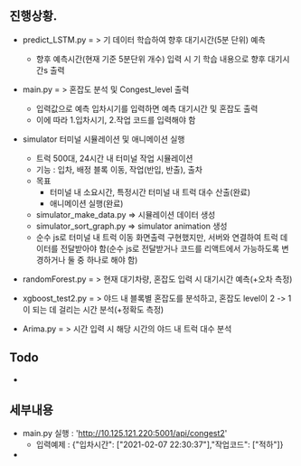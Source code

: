 ## 진행상황.
- predict_LSTM.py = > 기 데이터 학습하여 향후 대기시간(5분 단위) 예측
    - 향후 예측시간(현재 기준 5분단위 개수) 입력 시 기 학습 내용으로 향후 대기시간s 출력

- main.py = > 혼잡도 분석 및 Congest_level 출력
    - 입력값으로 예측 입차시기를 입력하면 예측 대기시간 및 혼잡도 출력
    - 이에 따라 1.입차시기, 2.작업 코드를 입력해야 함

- simulator 터미널 시뮬레이션 및 애니메이션 실행
    - 트럭 500대, 24시간 내 터미널 작업 시뮬레이션
    - 기능 : 입차, 배정 블록 이동, 작업(반입, 반출), 출차
    - 목표
        - 터미널 내 소요시간, 특정시간 터미널 내 트럭 대수 산출(완료)
        - 애니메이션 실행(완료)
    - simulator_make_data.py => 시뮬레이션 데이터 생성
    - simulator_sort_graph.py => simulator animation 생성
    - 순수 js로 터미널 내 트럭 이동 화면출력 구현했지만, 서버와 연결하여 트럭 데이터를 전달받아야 함(순수 js로 전달받거나 코드를 리액트에서 가능하도록 변경하거나 둘 중 하나로 해야 함)
    
- randomForest.py = > 현재 대기차량, 혼잡도 입력 시 대기시간 예측(+오차 측정)
- xgboost_test2.py = > 야드 내 블록별 혼잡도를 분석하고, 혼잡도 level이 2 -> 1이 되는 데 걸리는 시간 분석(+정확도 측정)
- Arima.py = > 시간 입력 시 해당 시간의 야드 내 트럭 대수 분석

## Todo
- 

## 세부내용
- main.py 실행 : 'http://10.125.121.220:5001/api/congest2'
    - 입력예제 : {"입차시간": ["2021-02-07 22:30:37"],"작업코드": ["적하"]}
- 
